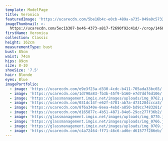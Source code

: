 ```yaml
---
template: ModelPage
title: Veronica
featuredImage: 'https://ucarecdn.com/5be16b4c-e0cb-489a-a735-049a0c5732d6/'
imageThumbnail: >-
  https://ucarecdn.com/5ec1b307-be46-4373-a817-f2690f92c41d/-/crop/1468x1838/0,0/-/preview/
firstName: Veronica
collection: Classic
height: 162cm
measurementType: bust
bust: 85cm
waist: 74cm
hips: 89cm
size: 8-10
shoeSize: '7.5'
hair: Blonde
eyes: Blue
imagePortfolio:
  - image: 'https://ucarecdn.com/e9e3f23a-d330-4cdc-b411-705ada33bc65/'
  - image: 'https://ucarecdn.com/1d790a83-fb3b-45f9-b160-e7d7ddf6d106/'
  - image: 'https://glassmanagement.imgix.net/images/uploads/img_0762.png'
  - image: 'https://ucarecdn.com/031dc14f-e62f-4781-ab7a-d731284ccca3/'
  - image: 'https://ucarecdn.com/8f6a340e-8eea-4ebd-a850-bd9cc7483281/'
  - image: 'https://ucarecdn.com/d165877c-4b51-4871-84e6-29cc277f36b2/'
  - image: 'https://glassmanagement.imgix.net/images/uploads/img_0770.jpg'
  - image: 'https://glassmanagement.imgix.net/images/uploads/img_0766.jpg'
  - image: 'https://glassmanagement.imgix.net/images/uploads/img_0769.jpg'
  - image: 'https://ucarecdn.com/c4a72464-ff71-46c6-ad6e-d61577f286eb/'
---
```


